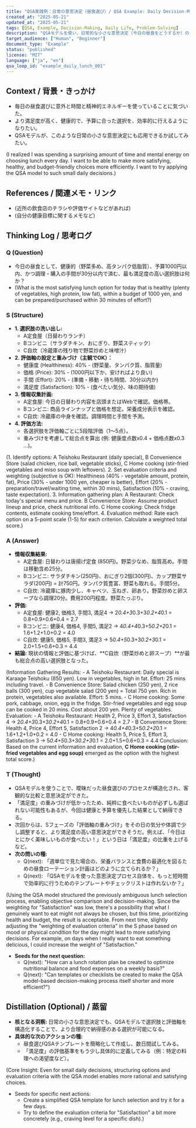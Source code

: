 ```yaml
---
title: "QSA実践例：日常の意思決定（昼食選び）/ QSA Example: Daily Decision-Making (Choosing Lunch)"
created_at: "2025-05-21"
updated_at: "2025-05-21"
tags: [QSA, Example, Decision-Making, Daily Life, Problem-Solving]
description: "QSAモデルを使い、日常的な小さな意思決定（今日の昼食をどうするか）のプロセスを構造化する簡単な実践例です。複雑な問題でなくてもQSAが役立つことを示します。/ A simple practical example of structuring the process of everyday small decision-making (what to have for lunch today) using the QSA model. Demonstrates that QSA can be useful even for non-complex problems."
target_audience: ["Human", "Beginner"]
document_type: "Example"
status: "published"
license: "MIT"
language: ["ja", "en"]
qsa_loop_id: "example_daily_lunch_001"
---
```


## Context / 背景・きっかけ

- 毎日の昼食選びに意外と時間と精神的エネルギーを使っていることに気づいた。
- より満足度が高く、健康的で、予算に合った選択を、効率的に行えるようになりたい。
- QSAモデルが、このような日常の小さな意思決定にも応用できるか試してみたい。

(I realized I was spending a surprising amount of time and mental energy on choosing lunch every day. I want to be able to make more satisfying, healthy, and budget-friendly choices more efficiently. I want to try applying the QSA model to such small daily decisions.)

## References / 関連メモ・リンク

- (近所の飲食店のチラシや評価サイトなどがあれば)
- (自分の健康目標に関するメモなど)

## Thinking Log / 思考ログ

### Q (Question)

- 今日の昼食として、健康的（野菜多め、高タンパク低脂質）、予算1000円以内、かつ調理・購入の手間が30分以内で済む、最も満足度の高い選択肢は何か？
- (What is the most satisfying lunch option for today that is healthy (plenty of vegetables, high protein, low fat), within a budget of 1000 yen, and can be prepared/purchased within 30 minutes of effort?)

### S (Structure)

- **1. 選択肢の洗い出し:**
    - A定食屋（日替わりランチ）
    - Bコンビニ（サラダチキン、おにぎり、野菜スティック）
    - C自炊（冷蔵庫の残り物で野菜炒めと味噌汁）
- **2. 評価軸の設定と重みづけ（主観でOK）：**
    - 健康度 (Healthiness): 40% - (野菜量、タンパク質、脂質量)
    - 価格 (Price): 30% - (1000円以下か、安ければより良い)
    - 手間 (Effort): 20% - (準備・移動・待ち時間、30分以内か)
    - 満足度 (Satisfaction): 10% - (食べたい気分、味の期待値)
- **3. 情報収集計画:**
    - A定食屋: 今日の日替わり内容を店頭またはWebで確認。価格帯。
    - Bコンビニ: 商品ラインナップと価格を想定。栄養成分表示を確認。
    - C自炊: 冷蔵庫の中身を確認。調理時間と手間を予測。
- **4. 評価方法:**
    - 各選択肢を評価軸ごとに5段階評価（1～5点）。
    - 重みづけを考慮して総合点を算出 (例: 健康度点数x0.4 + 価格点数x0.3 ...)。

(1. Identify options: A Teishoku Restaurant (daily special), B Convenience Store (salad chicken, rice ball, vegetable sticks), C Home cooking (stir-fried vegetables and miso soup with leftovers).
2. Set evaluation criteria and weighting (subjective is OK): Healthiness (40% - vegetable amount, protein, fat), Price (30% - under 1000 yen, cheaper is better), Effort (20% - preparation/travel/waiting time, within 30 mins), Satisfaction (10% - craving, taste expectation).
3. Information gathering plan: A Restaurant: Check today's special menu and price. B Convenience Store: Assume product lineup and price, check nutritional info. C Home cooking: Check fridge contents, estimate cooking time/effort.
4. Evaluation method: Rate each option on a 5-point scale (1-5) for each criterion. Calculate a weighted total score.)

### A (Answer)

- **情報収集結果:**
    - A定食屋: 日替わりは唐揚げ定食 (850円)。野菜少なめ、脂質高め。手間は移動含め25分。
    - Bコンビニ: サラダチキン(250円)、おにぎり2個(300円)、カップ野菜サラダ(200円) = 計750円。タンパク質豊富、野菜も取れる。手間5分。
    - C自炊: 冷蔵庫に豚肉少し、キャベツ、玉ねぎ、卵あり。野菜炒めと卵スープなら調理20分。費用200円程度。野菜たっぷり。
- **評価:**
    - A定食屋: 健康2, 価格3, 手間3, 満足4 → 2*0.4+3*0.3+3*0.2+4*0.1 = 0.8+0.9+0.6+0.4 = 2.7
    - Bコンビニ: 健康4, 価格4, 手間5, 満足2 → 4*0.4+4*0.3+5*0.2+2*0.1 = 1.6+1.2+1.0+0.2 = 4.0
    - C自炊: 健康5, 価格5, 手間3, 満足3 → 5*0.4+5*0.3+3*0.2+3*0.1 = 2.0+1.5+0.6+0.3 = 4.4
- **結論:** 現状の情報と評価に基づけば、**C自炊（野菜炒めと卵スープ）**が最も総合点の高い選択肢となった。

(Information Gathering Results:
    - A Teishoku Restaurant: Daily special is Karaage Teishoku (850 yen). Low in vegetables, high in fat. Effort: 25 mins including travel.
    - B Convenience Store: Salad chicken (250 yen), 2 rice balls (300 yen), cup vegetable salad (200 yen) = Total 750 yen. Rich in protein, vegetables also available. Effort: 5 mins.
    - C Home cooking: Some pork, cabbage, onion, egg in the fridge. Stir-fried vegetables and egg soup can be cooked in 20 mins. Cost about 200 yen. Plenty of vegetables.
Evaluation:
    - A Teishoku Restaurant: Health 2, Price 3, Effort 3, Satisfaction 4 → 2*0.4+3*0.3+3*0.2+4*0.1 = 0.8+0.9+0.6+0.4 = 2.7
    - B Convenience Store: Health 4, Price 4, Effort 5, Satisfaction 2 → 4*0.4+4*0.3+5*0.2+2*0.1 = 1.6+1.2+1.0+0.2 = 4.0
    - C Home cooking: Health 5, Price 5, Effort 3, Satisfaction 3 → 5*0.4+5*0.3+3*0.2+3*0.1 = 2.0+1.5+0.6+0.3 = 4.4
Conclusion: Based on the current information and evaluation, **C Home cooking (stir-fried vegetables and egg soup)** emerged as the option with the highest total score.)

### T (Thought)

- QSAモデルを使うことで、曖昧だった昼食選びのプロセスが構造化され、客観的な比較と意思決定ができた。
- 「満足度」の重みづけが低かったため、純粋に食べたいものが必ずしも選ばれない可能性もあるが、今回は健康と予算を優先した結果として納得できる。
- 次回からは、Sフェーズの「評価軸の重みづけ」をその日の気分や体調で少し調整すると、より満足度の高い意思決定ができそうだ。例えば、「今日はとにかく美味しいものが食べたい！」という日は「満足度」の比重を上げるなど。
- **次の問いの種:**
    - Q(next): 「週単位で見た場合の、栄養バランスと食費の最適化を図るための昼食ローテーション計画はどのように立てられるか？」
    - Q(next): 「QSAモデルを使った意思決定プロセス自体を、もっと短時間で効率的に行うためのテンプレートやチェックリストは作れないか？」

(Using the QSA model structured the previously ambiguous lunch selection process, enabling objective comparison and decision-making.
Since the weighting for "Satisfaction" was low, there's a possibility that what I genuinely want to eat might not always be chosen, but this time, prioritizing health and budget, the result is acceptable.
From next time, slightly adjusting the "weighting of evaluation criteria" in the S phase based on mood or physical condition for the day might lead to more satisfying decisions. For example, on days when I really want to eat something delicious, I could increase the weight of "Satisfaction."
- **Seeds for the next question:**
    - Q(next): "How can a lunch rotation plan be created to optimize nutritional balance and food expenses on a weekly basis?"
    - Q(next): "Can templates or checklists be created to make the QSA model-based decision-making process itself shorter and more efficient?")

## Distillation (Optional) / 蒸留

- **核となる洞察:** 日常の小さな意思決定でも、QSAモデルで選択肢と評価軸を構造化することで、より合理的で納得感のある選択が可能になる。
- **具体的な次のアクションの種:**
    - 昼食選びQSAテンプレートを簡略化して作成し、数日間試してみる。
    - 「満足度」の評価基準をもう少し具体的に定義してみる（例：特定の料理への渇望度など）。

(Core Insight: Even for small daily decisions, structuring options and evaluation criteria with the QSA model enables more rational and satisfying choices.
- Seeds for specific next actions:
    - Create a simplified QSA template for lunch selection and try it for a few days.
    - Try to define the evaluation criteria for "Satisfaction" a bit more concretely (e.g., craving level for a specific dish).)
